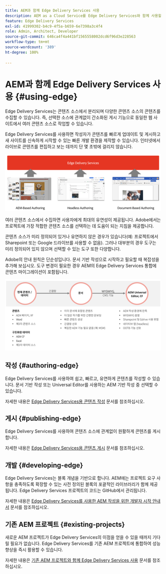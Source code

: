 ```yaml
---
title: AEM과 함께 Edge Delivery Services 사용
description: AEM as a Cloud Service를 Edge Delivery Services와 함께 사용할 수 있는 방법에 대해 알아봅니다.
feature: Edge Delivery Services
exl-id: 41999302-b4c9-4f5a-b659-6e7398a3c4f4
role: Admin, Architect, Developer
source-git-commit: 646ca4f4a441bf1565558002dcd6f96d3e228563
workflow-type: tm+mt
source-wordcount: '389'
ht-degree: 100%

---
```



# AEM과 함께 Edge Delivery Services 사용 {#using-edge}

Edge Delivery Services는 콘텐츠 소스에서 분리되며 다양한 콘텐츠 소스의 콘텐츠를 수집할 수 있습니다. 즉, 선택한 소스에 관계없이 간소화된 게시 기능으로 동일한 웹 사이트에서 여러 콘텐츠 소스로 작업할 수 있습니다.

Edge Delivery Services를 사용하면 작성자가 콘텐츠를 빠르게 업데이트 및 게시하고 새 사이트를 신속하게 시작할 수 있는 빠른 개발 환경을 제작할 수 있습니다. 인터넷에서 라이브로 콘텐츠를 편집하고 보는 데까지 단 몇 초밖에 걸리지 않습니다.

![Edge Delivery용 콘텐츠 소스](assets/content-sources.png)

여러 콘텐츠 소스에서 수집하면 사용자에게 최대의 유연성이 제공됩니다. Adobe에서는 프로젝트에 가장 적합한 콘텐츠 소스를 선택하는 데 도움이 되는 지침을 제공합니다.

콘텐츠 소스가 미리 정의되어 있거나 유연하지 않은 경우가 있습니다(예: 프로젝트에서 Sharepoint 또는 Google 드라이브를 사용할 수 없음). 그러나 대부분의 경우 도구는 미리 정의되어 있지 않으며 선택할 수 있는 도구 또한 다양합니다.

Adobe의 안내 원칙은 단순성입니다. 문서 기반 작성으로 시작하고 필요할 때 복잡성을 추가해 보십시오. 도구 변경이 필요한 경우 AEM의 Edge Delivery Services 통합에 콘텐츠 마이그레이션이 포함됩니다.

![콘텐츠 소스 유연성](assets/content-source-flexiblity.png)

## 작성 {#authoring-edge}

Edge Delivery Services를 사용하여 쉽고, 빠르고, 유연하게 콘텐츠를 작성할 수 있습니다. 문서 기반 작성 또는 Universal Editor를 사용하는 AEM 기반 작성 중 선택할 수 있습니다.

자세한 내용은 [Edge Delivery Services용 콘텐츠 작성](/help/edge/aem-authoring/authoring.md) 문서를 참조하십시오.

## 게시 {#publishing-edge}

Edge Delivery Services를 사용하여 콘텐츠 소스에 관계없이 원활하게 콘텐츠를 게시합니다.

자세한 내용은 [Edge Delivery Services용 콘텐츠 게시](/help/edge/aem-authoring/publishing.md) 문서를 참조하십시오.

## 개발 {#developing-edge}

Edge Delivery Services는 블록 개념을 기반으로 합니다. AEM에는 프로젝트 요구 사항을 충족하도록 확장할 수 있는 사전 정의된 블록의 포괄적인 라이브러리가 함께 제공됩니다. Edge Delivery Services 프로젝트의 코드는 GitHub에서 관리됩니다.

자세한 내용은 [Edge Delivery Services를 사용한 AEM 작성을 위한 개발자 시작 안내서](/help/edge/aem-authoring/edge-dev-getting-started.md) 문서를 참조하십시오.

## 기존 AEM 프로젝트 {#existing-projects}

새로운 AEM 프로젝트가 Edge Delivery Services의 이점을 얻을 수 있을 때까지 기다릴 필요가 없습니다. Edge Delivery Services를 기존 AEM 프로젝트에 통합하여 성능 향상을 즉시 활용할 수 있습니다.

자세한 내용은 [기존 AEM 프로젝트와 함께 Edge Delivery Services 사용](/help/edge/aem-authoring/existing-projects.md) 문서를 참조하십시오.
